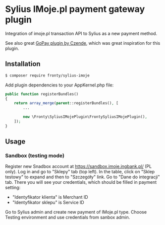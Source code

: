 # Sylius IMoje.pl payment gateway plugin

Integration of imoje.pl transaction API to Sylius as a new payment method.

See also great [GoPay plugin by Czende](https://packagist.org/packages/czende/gopay-plugin), which was great inspiration for this plugin.

## Installation

```bash
$ composer require fronty/sylius-imoje
```

Add plugin dependencies to your AppKernel.php file:

```php
public function registerBundles()
{
    return array_merge(parent::registerBundles(), [
        ...

        new \Fronty\SyliusIMojePlugin\FrontySyliusIMojePlugin(),
    ]);
}
```

## Usage
### Sandbox (testing mode)
Register new Snadbox account at https://sandbox.imoje.ingbank.pl/ (PL only).
Log in and go to "Sklepy" tab (top left). In the table, click on "Sklep testowy" to expand and then to "Szczegóły" link.
Go to "Dane do integracji" tab. There you will see your credentials, which should be filled in payment setting:
- "Identyfikator klienta" is Merchant ID
- "Identyfikator sklepu" is Service ID

Go to Sylius admin and create new payment of IMoje.pl type. Choose Testing environment and use credentials from sanbox admin.
